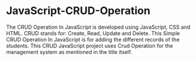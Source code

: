 # JavaScript-CRUD-Operation
The CRUD Operation In JavaScript is developed using JavaScript, CSS and HTML. CRUD stands for: Create, Read, Update and Delete. This Simple CRUD Operation In JavaScript is for adding the different records of the students. This CRUD JavaScript project uses Crud Operation for the management system as mentioned in the title itself.
